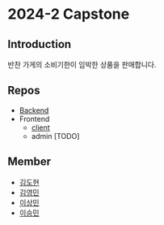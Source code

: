 # 2024-2 Capstone

## Introduction

반찬 가게의 소비기한이 임박한 상품을 판매합니다.

## Repos
- [Backend](https://github.com/UOS-Capstone/Market-API-Backend)
- Frontend
  - [client](https://github.com/UOS-Capstone/client-app)
  - admin [TODO]

## Member
- [김도현](https://github.com/l-lyun)
- [김영민](https://github.com/99mini)
- [이상민](https://github.com/Lee-Sang-Min1998)
- [이승민](https://github.com/itslitulinchpin2)
